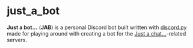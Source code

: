 # just_a_bot

**Just a bot...** (**JAB**) is a personal Discord bot built written with [discord.py](https://github.com/Rapptz/discord.py) made for playing around with creating a bot for the [Just a chat...](https://aminoapps.com/c/conlang-conscript/home/)-related servers.
